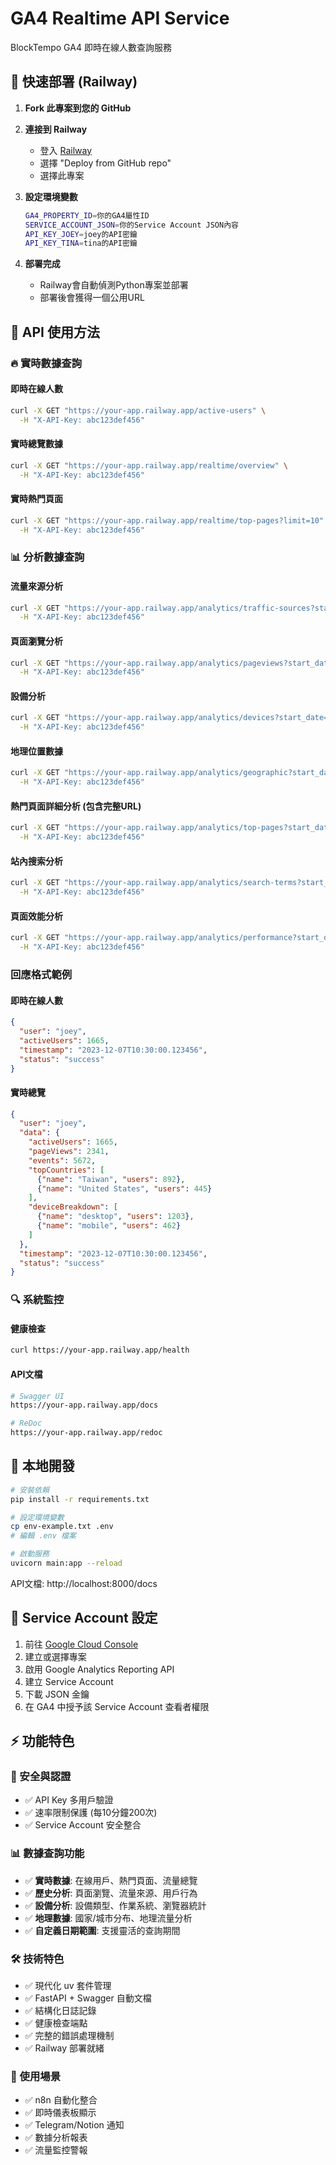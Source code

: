 # GA4 Realtime API Service

BlockTempo GA4 即時在線人數查詢服務

## 🚀 快速部署 (Railway)

1. **Fork 此專案到您的 GitHub**

2. **連接到 Railway**
   - 登入 [Railway](https://railway.app)
   - 選擇 "Deploy from GitHub repo"
   - 選擇此專案

3. **設定環境變數**
   ```bash
   GA4_PROPERTY_ID=你的GA4屬性ID
   SERVICE_ACCOUNT_JSON=你的Service Account JSON內容
   API_KEY_JOEY=joey的API密鑰
   API_KEY_TINA=tina的API密鑰
   ```

4. **部署完成**
   - Railway會自動偵測Python專案並部署
   - 部署後會獲得一個公用URL

## 📡 API 使用方法

### 🔥 實時數據查詢

#### 即時在線人數
```bash
curl -X GET "https://your-app.railway.app/active-users" \
  -H "X-API-Key: abc123def456"
```

#### 實時總覽數據
```bash
curl -X GET "https://your-app.railway.app/realtime/overview" \
  -H "X-API-Key: abc123def456"
```

#### 實時熱門頁面
```bash
curl -X GET "https://your-app.railway.app/realtime/top-pages?limit=10" \
  -H "X-API-Key: abc123def456"
```

### 📊 分析數據查詢

#### 流量來源分析
```bash
curl -X GET "https://your-app.railway.app/analytics/traffic-sources?start_date=7daysAgo&end_date=today" \
  -H "X-API-Key: abc123def456"
```

#### 頁面瀏覽分析
```bash
curl -X GET "https://your-app.railway.app/analytics/pageviews?start_date=7daysAgo&end_date=today" \
  -H "X-API-Key: abc123def456"
```

#### 設備分析
```bash
curl -X GET "https://your-app.railway.app/analytics/devices?start_date=7daysAgo&end_date=today" \
  -H "X-API-Key: abc123def456"
```

#### 地理位置數據
```bash
curl -X GET "https://your-app.railway.app/analytics/geographic?start_date=7daysAgo&end_date=today" \
  -H "X-API-Key: abc123def456"
```

#### 熱門頁面詳細分析 (包含完整URL)
```bash
curl -X GET "https://your-app.railway.app/analytics/top-pages?start_date=1daysAgo&end_date=today&limit=10" \
  -H "X-API-Key: abc123def456"
```

#### 站內搜索分析
```bash
curl -X GET "https://your-app.railway.app/analytics/search-terms?start_date=7daysAgo&end_date=today&limit=20" \
  -H "X-API-Key: abc123def456"
```

#### 頁面效能分析
```bash
curl -X GET "https://your-app.railway.app/analytics/performance?start_date=7daysAgo&end_date=today&limit=20" \
  -H "X-API-Key: abc123def456"
```

### 回應格式範例

#### 即時在線人數
```json
{
  "user": "joey",
  "activeUsers": 1665,
  "timestamp": "2023-12-07T10:30:00.123456",
  "status": "success"
}
```

#### 實時總覽
```json
{
  "user": "joey",
  "data": {
    "activeUsers": 1665,
    "pageViews": 2341,
    "events": 5672,
    "topCountries": [
      {"name": "Taiwan", "users": 892},
      {"name": "United States", "users": 445}
    ],
    "deviceBreakdown": [
      {"name": "desktop", "users": 1203},
      {"name": "mobile", "users": 462}
    ]
  },
  "timestamp": "2023-12-07T10:30:00.123456",
  "status": "success"
}
```

### 🔍 系統監控

#### 健康檢查
```bash
curl https://your-app.railway.app/health
```

#### API文檔
```bash
# Swagger UI
https://your-app.railway.app/docs

# ReDoc
https://your-app.railway.app/redoc
```

## 🔧 本地開發

```bash
# 安裝依賴
pip install -r requirements.txt

# 設定環境變數
cp env-example.txt .env
# 編輯 .env 檔案

# 啟動服務
uvicorn main:app --reload
```

API文檔: http://localhost:8000/docs

## 🔐 Service Account 設定

1. 前往 [Google Cloud Console](https://console.cloud.google.com)
2. 建立或選擇專案
3. 啟用 Google Analytics Reporting API
4. 建立 Service Account
5. 下載 JSON 金鑰
6. 在 GA4 中授予該 Service Account 查看者權限

## ⚡ 功能特色

### 🔐 安全與認證
- ✅ API Key 多用戶驗證
- ✅ 速率限制保護 (每10分鐘200次)
- ✅ Service Account 安全整合

### 📊 數據查詢功能
- ✅ **實時數據**: 在線用戶、熱門頁面、流量總覽
- ✅ **歷史分析**: 頁面瀏覽、流量來源、用戶行為
- ✅ **設備分析**: 設備類型、作業系統、瀏覽器統計
- ✅ **地理數據**: 國家/城市分布、地理流量分析
- ✅ **自定義日期範圍**: 支援靈活的查詢期間

### 🛠 技術特色
- ✅ 現代化 uv 套件管理
- ✅ FastAPI + Swagger 自動文檔
- ✅ 結構化日誌記錄
- ✅ 健康檢查端點
- ✅ 完整的錯誤處理機制
- ✅ Railway 部署就緒

### 🎯 使用場景
- ✅ n8n 自動化整合
- ✅ 即時儀表板顯示
- ✅ Telegram/Notion 通知
- ✅ 數據分析報表
- ✅ 流量監控警報 